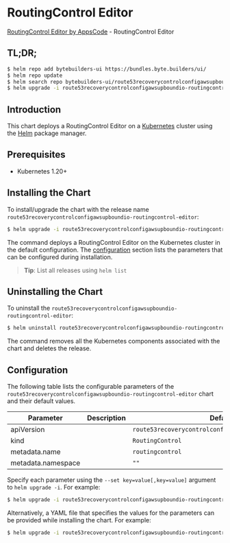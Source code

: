 # RoutingControl Editor

[RoutingControl Editor by AppsCode](https://byte.builders) - RoutingControl Editor

## TL;DR;

```bash
$ helm repo add bytebuilders-ui https://bundles.byte.builders/ui/
$ helm repo update
$ helm search repo bytebuilders-ui/route53recoverycontrolconfigawsupboundio-routingcontrol-editor --version=v0.4.18
$ helm upgrade -i route53recoverycontrolconfigawsupboundio-routingcontrol-editor bytebuilders-ui/route53recoverycontrolconfigawsupboundio-routingcontrol-editor -n default --create-namespace --version=v0.4.18
```

## Introduction

This chart deploys a RoutingControl Editor on a [Kubernetes](http://kubernetes.io) cluster using the [Helm](https://helm.sh) package manager.

## Prerequisites

- Kubernetes 1.20+

## Installing the Chart

To install/upgrade the chart with the release name `route53recoverycontrolconfigawsupboundio-routingcontrol-editor`:

```bash
$ helm upgrade -i route53recoverycontrolconfigawsupboundio-routingcontrol-editor bytebuilders-ui/route53recoverycontrolconfigawsupboundio-routingcontrol-editor -n default --create-namespace --version=v0.4.18
```

The command deploys a RoutingControl Editor on the Kubernetes cluster in the default configuration. The [configuration](#configuration) section lists the parameters that can be configured during installation.

> **Tip**: List all releases using `helm list`

## Uninstalling the Chart

To uninstall the `route53recoverycontrolconfigawsupboundio-routingcontrol-editor`:

```bash
$ helm uninstall route53recoverycontrolconfigawsupboundio-routingcontrol-editor -n default
```

The command removes all the Kubernetes components associated with the chart and deletes the release.

## Configuration

The following table lists the configurable parameters of the `route53recoverycontrolconfigawsupboundio-routingcontrol-editor` chart and their default values.

|     Parameter      | Description |                             Default                              |
|--------------------|-------------|------------------------------------------------------------------|
| apiVersion         |             | <code>route53recoverycontrolconfig.aws.upbound.io/v1beta1</code> |
| kind               |             | <code>RoutingControl</code>                                      |
| metadata.name      |             | <code>routingcontrol</code>                                      |
| metadata.namespace |             | <code>""</code>                                                  |


Specify each parameter using the `--set key=value[,key=value]` argument to `helm upgrade -i`. For example:

```bash
$ helm upgrade -i route53recoverycontrolconfigawsupboundio-routingcontrol-editor bytebuilders-ui/route53recoverycontrolconfigawsupboundio-routingcontrol-editor -n default --create-namespace --version=v0.4.18 --set apiVersion=route53recoverycontrolconfig.aws.upbound.io/v1beta1
```

Alternatively, a YAML file that specifies the values for the parameters can be provided while
installing the chart. For example:

```bash
$ helm upgrade -i route53recoverycontrolconfigawsupboundio-routingcontrol-editor bytebuilders-ui/route53recoverycontrolconfigawsupboundio-routingcontrol-editor -n default --create-namespace --version=v0.4.18 --values values.yaml
```
